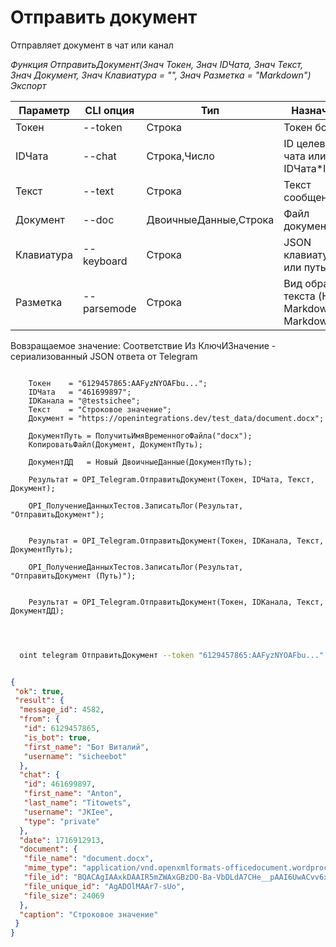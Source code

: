 ﻿---
sidebar_position: 5
---

# Отправить документ
 Отправляет документ в чат или канал


*Функция ОтправитьДокумент(Знач Токен, Знач IDЧата, Знач Текст, Знач Документ, Знач Клавиатура = "", Знач Разметка = "Markdown") Экспорт*

  | Параметр | CLI опция | Тип | Назначение |
  |-|-|-|-|
  | Токен | --token | Строка | Токен бота |
  | IDЧата | --chat | Строка,Число | ID целевого чата или IDЧата*IDТемы |
  | Текст | --text | Строка | Текст сообщения |
  | Документ | --doc | ДвоичныеДанные,Строка | Файл документа |
  | Клавиатура | --keyboard | Строка | JSON клавиатуры или путь к .json |
  | Разметка | --parsemode | Строка | Вид обработки текста (HTML, Markdown, MarkdownV2) |

  
  Вовзращаемое значение:   Соответствие Из КлючИЗначение - сериализованный JSON ответа от Telegram

```bsl title="Пример кода"
	
    Токен    = "6129457865:AAFyzNYOAFbu...";
    IDЧата   = "461699897";
    IDКанала = "@testsichee";
    Текст    = "Строковое значение";
    Документ = "https://openintegrations.dev/test_data/document.docx";
    
    ДокументПуть = ПолучитьИмяВременногоФайла("docx");
    КопироватьФайл(Документ, ДокументПуть);
    
    ДокументДД   = Новый ДвоичныеДанные(ДокументПуть);
    
    Результат = OPI_Telegram.ОтправитьДокумент(Токен, IDЧата, Текст, Документ);
    
    OPI_ПолучениеДанныхТестов.ЗаписатьЛог(Результат, "ОтправитьДокумент");
    
  
    Результат = OPI_Telegram.ОтправитьДокумент(Токен, IDКанала, Текст, ДокументПуть);
    
    OPI_ПолучениеДанныхТестов.ЗаписатьЛог(Результат, "ОтправитьДокумент (Путь)");
    
      
    Результат = OPI_Telegram.ОтправитьДокумент(Токен, IDКанала, Текст, ДокументДД);

	
```

```sh title="Пример команд CLI"
    
  oint telegram ОтправитьДокумент --token "6129457865:AAFyzNYOAFbu..." --chat "461699897" --text "Строковое значение" --doc "https://openintegrations.dev/test_data/document.docx" --keyboard %keyboard% --parsemode %parsemode%

```


```json title="Результат"

{
 "ok": true,
 "result": {
  "message_id": 4582,
  "from": {
   "id": 6129457865,
   "is_bot": true,
   "first_name": "Бот Виталий",
   "username": "sicheebot"
  },
  "chat": {
   "id": 461699897,
   "first_name": "Anton",
   "last_name": "Titowets",
   "username": "JKIee",
   "type": "private"
  },
  "date": 1716912913,
  "document": {
   "file_name": "document.docx",
   "mime_type": "application/vnd.openxmlformats-officedocument.wordprocessingml.document",
   "file_id": "BQACAgIAAxkDAAIR5mZWAxGBzDO-Ba-VbDLdA7CHe__pAAI6UwACvv6xShs9fULOA8Z9NQQ",
   "file_unique_id": "AgADOlMAAr7-sUo",
   "file_size": 24069
  },
  "caption": "Строковое значение"
 }
}

```
